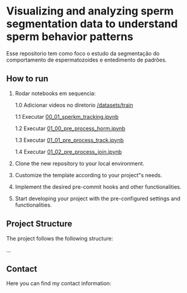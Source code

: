 #  Visualizing and analyzing sperm segmentation data to understand sperm behavior patterns

Esse repositorio tem como foco o estudo da segmentação do comportamento de espermatozoides e entedimento de padrões.

## How to run

1. Rodar notebooks em sequencia:

    1.0 Adicionar videos no diretorio [/datasets/train](/datasets/train)

    1.1 Executar [00_01_sperkm_tracking.ipynb](/notebooks/00_01_sperkm_tracking.ipynb)

    1.2 Executar [01_00_pre_process_horm.ipynb](/notebooks/01_00_pre_process_horm.ipynb)

    1.3 Executar [01_01_pre_process_track.ipynb](/notebooks/01_01_pre_process_track.ipynb)

    1.4 Executar [01_02_pre_process_join.ipynb](/notebooks/01_02_pre_process_join.ipynb)
    
2. Clone the new repository to your local environment.
3. Customize the template according to your project"s needs.
4. Implement the desired pre-commit hooks and other functionalities.
5. Start developing your project with the pre-configured settings and functionalities.

## Project Structure

The project follows the following structure:

...

## Contact

Here you can find my contact information:
<!-- 
<div align="center">
    <a href="https://github.com/Manuelfjr/template-hooks-mit">
        <img src="https://avatars.githubusercontent.com/u/53409857?v=4" alt="Profile Image" width="200" height="200" style="border-radius: 50%;">
    </a>
</div>

<br>

<div align="center">

[<img src="https://img.icons8.com/ios/30/000000/domain.png"/>](https://manuelfjr.github.io)
[<img src="https://img.icons8.com/ios/30/000000/github--v1.png"/>](https://github.com/manuelfjr)
[<img src="https://img.icons8.com/ios/30/000000/instagram-new--v1.png"/>](https://www.instagram.com/manuelferreirajr/)
[<img src="https://img.icons8.com/ios/30/000000/linkedin.png"/>](https://www.linkedin.com/in/manuefjr/)
[<img src="https://img.icons8.com/ios/30/000000/email.png"/>](mailto:ferreira.jr.ufpb@gmail.com)

</div> -->